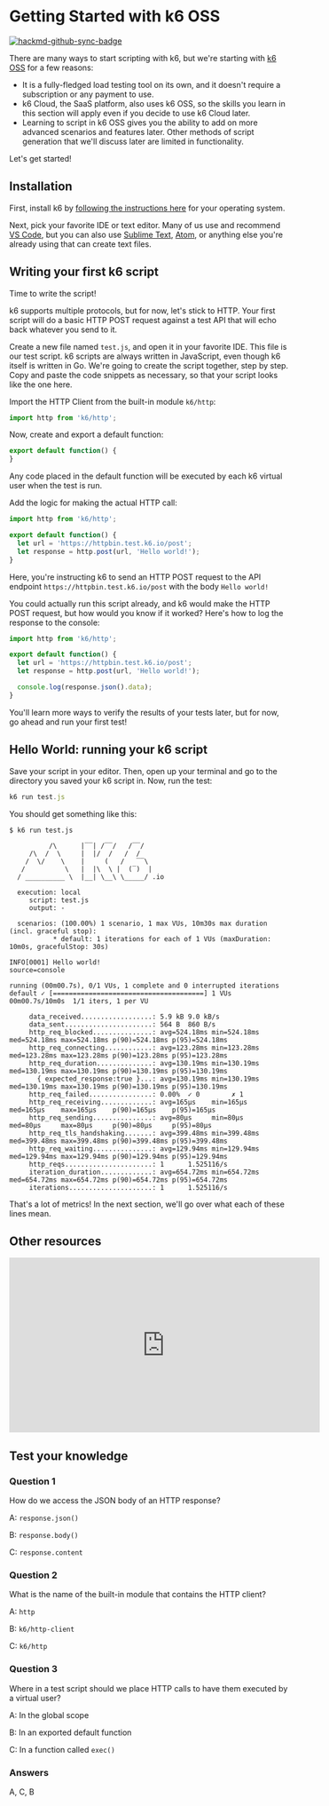 # Getting Started with k6 OSS

[![hackmd-github-sync-badge](https://hackmd.io/_EzXoEOSQeWpZ-ia-IluTw/badge)](https://hackmd.io/_EzXoEOSQeWpZ-ia-IluTw)


There are many ways to start scripting with k6, but we're starting with [k6 OSS](https://github.com/grafana/k6) for a few reasons:
- It is a fully-fledged load testing tool on its own, and it doesn't require a subscription or any payment to use. 
- k6 Cloud, the SaaS platform, also uses k6 OSS, so the skills you learn in this section will apply even if you decide to use k6 Cloud later. 
- Learning to script in k6 OSS gives you the ability to add on more advanced scenarios and features later. Other methods of script generation that we'll discuss later are limited in functionality.

Let's get started!

## Installation

First, install k6 by [following the instructions here](https://k6.io/docs/getting-started/installation/) for your operating system.

Next, pick your favorite IDE or text editor. Many of us use and recommend [VS Code](https://code.visualstudio.com/), but you can also use [Sublime Text](https://www.sublimetext.com/), [Atom](https://atom.io/), or anything else you're already using that can create text files.

## Writing your first k6 script

Time to write the script! 

k6 supports multiple protocols, but for now, let's stick to HTTP. Your first script will do a basic HTTP POST request against a test API that will echo back whatever you send to it.

Create a new file named `test.js`, and open it in your favorite IDE. This file is our test script. k6 scripts are always written in JavaScript, even though k6 itself is written in Go. We're going to create the script together, step by step. Copy and paste the code snippets as necessary, so that your script looks like the one here.

Import the HTTP Client from the built-in module `k6/http`:

```js
import http from 'k6/http';
```

Now, create and export a default function:

```js
export default function() {
}
```

Any code placed in the default function will be executed by each k6 virtual user when the test is run.

Add the logic for making the actual HTTP call:

```js
import http from 'k6/http';

export default function() {
  let url = 'https://httpbin.test.k6.io/post';
  let response = http.post(url, 'Hello world!');
}
```

Here, you're instructing k6 to send an HTTP POST request to the API endpoint `https://httpbin.test.k6.io/post` with the body `Hello world!`

You could actually run this script already, and k6 would make the HTTP POST request, but how would you know if it worked? Here's how to log the response to the console:

```js
import http from 'k6/http';

export default function() {
  let url = 'https://httpbin.test.k6.io/post';
  let response = http.post(url, 'Hello world!');

  console.log(response.json().data);
}
```

You'll learn more ways to verify the results of your tests later, but for now, go ahead and run your first test!

## Hello World: running your k6 script

Save your script in your editor. Then, open up your terminal and go to the directory you saved your k6 script in. Now, run the test:

```js
k6 run test.js
```

You should get something like this:

```plain
$ k6 run test.js

          /\      |‾‾| /‾‾/   /‾‾/   
     /\  /  \     |  |/  /   /  /    
    /  \/    \    |     (   /   ‾‾\  
   /          \   |  |\  \ |  (‾)  | 
  / __________ \  |__| \__\ \_____/ .io

  execution: local
     script: test.js
     output: -

  scenarios: (100.00%) 1 scenario, 1 max VUs, 10m30s max duration (incl. graceful stop):
           * default: 1 iterations for each of 1 VUs (maxDuration: 10m0s, gracefulStop: 30s)

INFO[0001] Hello world!                                  source=console

running (00m00.7s), 0/1 VUs, 1 complete and 0 interrupted iterations
default ✓ [======================================] 1 VUs  00m00.7s/10m0s  1/1 iters, 1 per VU

     data_received..................: 5.9 kB 9.0 kB/s
     data_sent......................: 564 B  860 B/s
     http_req_blocked...............: avg=524.18ms min=524.18ms med=524.18ms max=524.18ms p(90)=524.18ms p(95)=524.18ms
     http_req_connecting............: avg=123.28ms min=123.28ms med=123.28ms max=123.28ms p(90)=123.28ms p(95)=123.28ms
     http_req_duration..............: avg=130.19ms min=130.19ms med=130.19ms max=130.19ms p(90)=130.19ms p(95)=130.19ms
       { expected_response:true }...: avg=130.19ms min=130.19ms med=130.19ms max=130.19ms p(90)=130.19ms p(95)=130.19ms
     http_req_failed................: 0.00%  ✓ 0        ✗ 1
     http_req_receiving.............: avg=165µs    min=165µs    med=165µs    max=165µs    p(90)=165µs    p(95)=165µs   
     http_req_sending...............: avg=80µs     min=80µs     med=80µs     max=80µs     p(90)=80µs     p(95)=80µs    
     http_req_tls_handshaking.......: avg=399.48ms min=399.48ms med=399.48ms max=399.48ms p(90)=399.48ms p(95)=399.48ms
     http_req_waiting...............: avg=129.94ms min=129.94ms med=129.94ms max=129.94ms p(90)=129.94ms p(95)=129.94ms
     http_reqs......................: 1      1.525116/s
     iteration_duration.............: avg=654.72ms min=654.72ms med=654.72ms max=654.72ms p(90)=654.72ms p(95)=654.72ms
     iterations.....................: 1      1.525116/s

```

That's a lot of metrics! In the next section, we'll go over what each of these lines mean.

## Other resources

<iframe width="560" height="315" src="https://www.youtube.com/embed/y5tteMKZUqk" title="YouTube video player" frameborder="0" allow="accelerometer; autoplay; clipboard-write; encrypted-media; gyroscope; picture-in-picture" allowfullscreen></iframe>

## Test your knowledge

### Question 1

How do we access the JSON body of an HTTP response?

A: `response.json()`

B: `response.body()`

C: `response.content`

### Question 2

What is the name of the built-in module that contains the HTTP client?

A: `http`

B: `k6/http-client`

C: `k6/http`

### Question 3

Where in a test script should we place HTTP calls to have them executed by a virtual user?

A: In the global scope

B: In an exported default function

C: In a function called `exec()`

### Answers

A, C, B